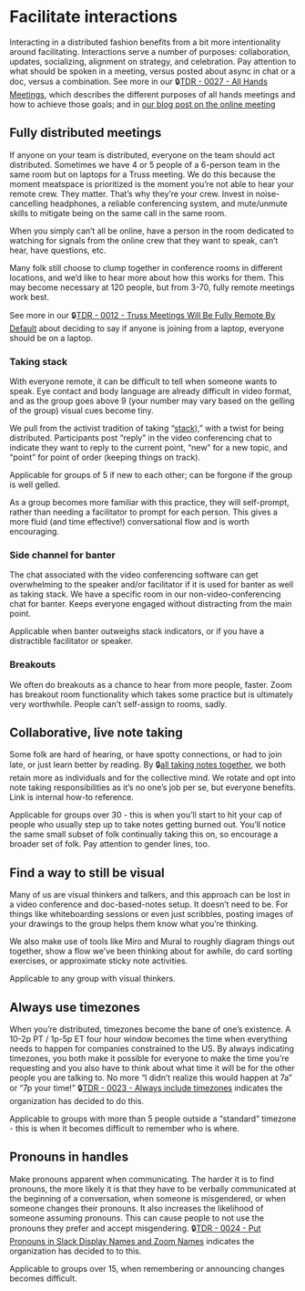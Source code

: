 # Facilitate interactions
Interacting in a distributed fashion benefits from a bit more intentionality around facilitating. Interactions serve a number of purposes: collaboration, updates, socializing, alignment on strategy, and celebration. Pay attention to what should be spoken in a meeting, versus posted about async in chat or a doc, versus a combination. See more in our 🔒[TDR - 0027 - All Hands Meetings](https://docs.google.com/document/d/1YU0wTV4lU3FNGVVP-T-bYv_3d7qS5Ra6XvfRykedNH0/edit), which describes the different purposes of all hands meetings and how to achieve those goals; and in [our blog post on the online meeting](https://truss.works/blog/well-met-the-online-meeting)

## Fully distributed meetings
If  anyone on your team is distributed, everyone on the team should act distributed. Sometimes we have 4 or 5 people of a 6-person team in the same room but on laptops for a Truss meeting. We do this because the moment meatspace is prioritized is the moment you’re not able to hear your remote crew. They matter. That’s why they’re your crew. Invest in noise-cancelling headphones, a reliable conferencing system, and mute/unmute skills to mitigate being on the same call in the same room.

When you simply can’t all be online, have a person in the room dedicated to watching for signals from the online crew that they want to speak, can’t hear, have questions, etc.

Many folk still choose to clump together in conference rooms in different locations, and we’d like to hear more about how this works for them. This may become necessary at 120 people, but from 3-70, fully remote meetings work best.

See more in our 🔒[TDR - 0012 - Truss Meetings Will Be Fully Remote By Default](https://docs.google.com/document/d/1f4Kavn0mxLamvn3AYBMpLHVsF8vgnfcP28IzBaJWn4E/edit) about deciding to say if anyone is joining from a laptop, everyone should be on a laptop.

### Taking stack
With everyone remote, it can be difficult to tell when someone wants to speak. Eye contact and body language are already difficult in video format, and as the group goes above 9 (your number may vary based on the gelling of the group) visual cues become tiny.

We pull from the activist tradition of taking “[stack](https://en.wikipedia.org/wiki/Progressive_stack)),” with a twist for being distributed. Participants post “reply” in the video conferencing chat to indicate they want to reply to the current point, “new” for a new topic, and “point” for point of order (keeping things on track). 

Applicable for groups of 5 if new to each other; can be forgone if the group is well gelled. 

As a group becomes more familiar with this practice, they will self-prompt, rather than needing a facilitator to prompt for each person. This gives a more fluid (and time effective!) conversational flow and is worth encouraging.

### Side channel for banter
The chat associated with the video conferencing software can get overwhelming to the speaker and/or facilitator if it is used for banter as well as taking stack. We have a specific room in our non-video-conferencing chat for banter. Keeps everyone engaged without distracting from the main point.

Applicable when banter outweighs stack indicators, or if you have a distractible facilitator or speaker.

### Breakouts
We often do breakouts as a chance to hear from more people, faster. Zoom has breakout room functionality which takes some practice but is ultimately very worthwhile. People can't self-assign to rooms, sadly.

## Collaborative, live note taking
Some folk are hard of hearing, or have spotty connections, or had to join late, or just learn better by reading. By 🔒[all taking notes together](https://docs.google.com/document/d/1MyftIG3R9vKQuS8Ig_OdfmwFkEvoVQX3nKrQKlXj3Rw/edit), we both retain more as individuals and for the collective mind. We rotate and opt into note taking responsibilities as it’s no one’s job per se, but everyone benefits. Link is internal how-to reference.

Applicable for groups over 30 - this is when you’ll start to hit your cap of people who usually step up to take notes getting burned out. You’ll notice the same small subset of folk continually taking this on, so encourage a broader set of folk. Pay attention to gender lines, too.

## Find a way to still be visual
Many of us are visual thinkers and talkers, and this approach can be lost in a video conference and doc-based-notes setup. It doesn’t need to be. For things like whiteboarding sessions or even just scribbles, posting images of your drawings to the group helps them know what you’re thinking.

We also make use of tools like Miro and Mural to roughly diagram things out together, show a flow we’ve been thinking about for awhile, do card sorting exercises, or approximate sticky note activities. 

Applicable to any group with visual thinkers.

## Always use timezones
When you’re distributed, timezones become the bane of one’s existence. A 10-2p PT / 1p-5p ET four hour window becomes the time when everything needs to happen for companies constrained to the US. By always indicating timezones, you both make it possible for everyone to make the time you’re requesting and you also have to think about what time it will be for the other people you are talking to. No more “I didn’t realize this would happen at 7a” or “7p your time!” 🔒[TDR - 0023 - Always include timezones](https://docs.google.com/document/d/1tHs182Y5sE5FyVU9jCmJxbdMYiEegNcQG2tYc_QWvfU/edit) indicates the organization has decided to do this.

Applicable to groups with more than 5 people outside a “standard” timezone - this is when it becomes difficult to remember who is where.

## Pronouns in handles
Make pronouns apparent when communicating. The harder it is to find pronouns, the more likely it is that they have to be verbally communicated at the beginning of a conversation, when someone is misgendered, or when someone changes their pronouns. It also increases the likelihood of someone assuming pronouns. This can cause people to not use the pronouns they prefer and accept misgendering. 🔒[TDR - 0024 - Put Pronouns in Slack Display Names and Zoom Names](https://docs.google.com/document/d/1SpPbSjx7I7Ur9izRrLK-dGFIxYM9gYcx9sqyvLFWiBE/edit) indicates the organization has decided to to this.

Applicable to groups over 15, when remembering or announcing changes becomes difficult.
